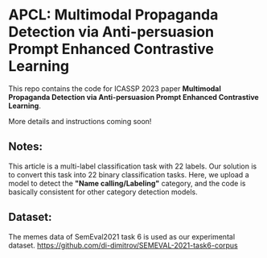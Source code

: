 # APCL: Multimodal Propaganda Detection via Anti-persuasion Prompt Enhanced Contrastive Learning

This repo contains the code for ICASSP 2023 paper **Multimodal Propaganda Detection via Anti-persuasion Prompt Enhanced Contrastive Learning**. 

More details and instructions coming soon!

## Notes:

This article is a multi-label classification task with 22 labels. Our solution is to convert this task into 22 binary classification tasks. Here, we upload a model to detect the **"Name calling/Labeling"** category, and the code is basically consistent for other category detection models.

## Dataset:

The memes data of SemEval2021 task 6 is used as our experimental dataset.
https://github.com/di-dimitrov/SEMEVAL-2021-task6-corpus

